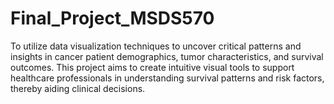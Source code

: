 # Final_Project_MSDS570
To utilize data visualization techniques to uncover critical patterns and insights in cancer patient demographics, tumor characteristics, and survival outcomes. This project aims to create intuitive visual tools to support healthcare professionals in understanding survival patterns and risk factors, thereby aiding clinical decisions.
